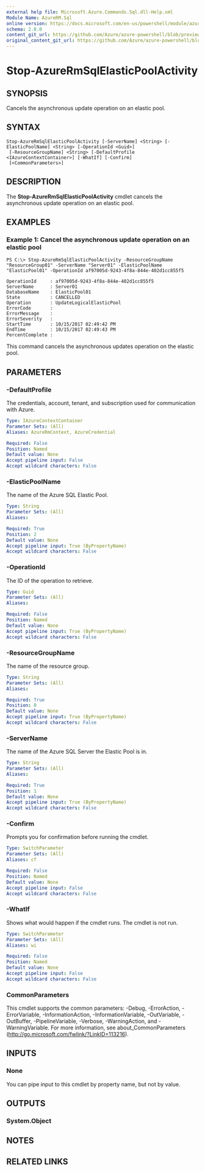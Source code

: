```yaml
---
external help file: Microsoft.Azure.Commands.Sql.dll-Help.xml
Module Name: AzureRM.Sql
online version: https://docs.microsoft.com/en-us/powershell/module/azurerm.sql/stop-azurermsqlelasticpoolactivity
schema: 2.0.0
content_git_url: https://github.com/Azure/azure-powershell/blob/preview/src/ResourceManager/Sql/Commands.Sql/help/Stop-AzureRmSqlElasticPoolActivity.md
original_content_git_url: https://github.com/Azure/azure-powershell/blob/preview/src/ResourceManager/Sql/Commands.Sql/help/Stop-AzureRmSqlElasticPoolActivity.md
---
```


# Stop-AzureRmSqlElasticPoolActivity

## SYNOPSIS
Cancels the asynchronous update operation on an elastic pool.

## SYNTAX

```
Stop-AzureRmSqlElasticPoolActivity [-ServerName] <String> [-ElasticPoolName] <String> [-OperationId <Guid>]
 [-ResourceGroupName] <String> [-DefaultProfile <IAzureContextContainer>] [-WhatIf] [-Confirm]
 [<CommonParameters>]
```

## DESCRIPTION
The **Stop-AzureRmSqlElasticPoolActivity** cmdlet cancels the asynchronous update operation on an elastic pool.

## EXAMPLES

### Example 1: Cancel the asynchronous update operation on an elastic pool
```
PS C:\> Stop-AzureRmSqlElasticPoolActivity -ResourceGroupName "ResourceGroup01" -ServerName "Server01" -ElasticPoolName "ElasticPool01" -OperationId af97005d-9243-4f8a-844e-402d1cc855f5

OperationId     : af97005d-9243-4f8a-844e-402d1cc855f5
ServerName      : Server01
DatabaseName    : ElasticPool01
State           : CANCELLED
Operation       : UpdateLogicalElasticPool
ErrorCode       :
ErrorMessage    :
ErrorSeverity   :
StartTime       : 10/15/2017 02:49:42 PM
EndTime         : 10/15/2017 02:49:43 PM
PercentComplete : 
```

This command cancels the asynchronous updates operation on the elastic pool.

## PARAMETERS

### -DefaultProfile
The credentials, account, tenant, and subscription used for communication with Azure.

```yaml
Type: IAzureContextContainer
Parameter Sets: (All)
Aliases: AzureRmContext, AzureCredential

Required: False
Position: Named
Default value: None
Accept pipeline input: False
Accept wildcard characters: False
```

### -ElasticPoolName
The name of the Azure SQL Elastic Pool.

```yaml
Type: String
Parameter Sets: (All)
Aliases:

Required: True
Position: 2
Default value: None
Accept pipeline input: True (ByPropertyName)
Accept wildcard characters: False
```

### -OperationId
The ID of the operation to retrieve.

```yaml
Type: Guid
Parameter Sets: (All)
Aliases:

Required: False
Position: Named
Default value: None
Accept pipeline input: True (ByPropertyName)
Accept wildcard characters: False
```

### -ResourceGroupName
The name of the resource group.

```yaml
Type: String
Parameter Sets: (All)
Aliases:

Required: True
Position: 0
Default value: None
Accept pipeline input: True (ByPropertyName)
Accept wildcard characters: False
```

### -ServerName
The name of the Azure SQL Server the Elastic Pool is in.

```yaml
Type: String
Parameter Sets: (All)
Aliases:

Required: True
Position: 1
Default value: None
Accept pipeline input: True (ByPropertyName)
Accept wildcard characters: False
```

### -Confirm
Prompts you for confirmation before running the cmdlet.

```yaml
Type: SwitchParameter
Parameter Sets: (All)
Aliases: cf

Required: False
Position: Named
Default value: None
Accept pipeline input: False
Accept wildcard characters: False
```

### -WhatIf
Shows what would happen if the cmdlet runs.
The cmdlet is not run.

```yaml
Type: SwitchParameter
Parameter Sets: (All)
Aliases: wi

Required: False
Position: Named
Default value: None
Accept pipeline input: False
Accept wildcard characters: False
```

### CommonParameters
This cmdlet supports the common parameters: -Debug, -ErrorAction, -ErrorVariable, -InformationAction, -InformationVariable, -OutVariable, -OutBuffer, -PipelineVariable, -Verbose, -WarningAction, and -WarningVariable. For more information, see about_CommonParameters (http://go.microsoft.com/fwlink/?LinkID=113216).

## INPUTS

### None

You can pipe input to this cmdlet by property name, but not by value.

## OUTPUTS

### System.Object

## NOTES

## RELATED LINKS



